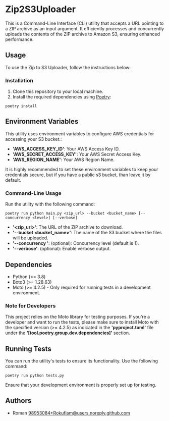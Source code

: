 # Zip2S3Uploader
This is a Command-Line Interface (CLI) utility that accepts a URL pointing to a ZIP archive as an input argument. It efficiently processes and concurrently uploads the contents of the ZIP archive to Amazon S3, ensuring enhanced performance.

## Usage
To use the Zip to S3 Uploader, follow the instructions below:

### Installation
1. Clone this repository to your local machine.
2. Install the required dependencies using [Poetry](https://python-poetry.org/):
```
poetry install
```

## Environment Variables

This utility uses environment variables to configure AWS credentials for accessing your S3 bucket.:

- **'AWS_ACCESS_KEY_ID'**: Your AWS Access Key ID.
- **'AWS_SECRET_ACCESS_KEY'**:  Your AWS Secret Access Key.
- **'AWS_REGION_NAME'**:  Your AWS Region Name.

It is highly recommended to set these environment variables to keep your credentials secure, but  if you have a public s3 bucket, than leave it by default.

### Command-Line Usage
Run the utility with the following command:

```
poetry run python main.py <zip_url> --bucket <bucket_name> [--concurrency <level>] [--verbose]
```

- **'<zip_url>'**: The URL of the ZIP archive to download.
- **'--bucket <bucket_name>'**: The name of the S3 bucket where the files will be uploaded.
- **'--concurrency <level>'**: (optional): Concurrency level (default is 1).
- **'--verbose'**:  (optional): Enable verbose output.

## Dependencies
- Python (>= 3.8)
- Boto3 (>= 1.28.63)
- Moto (>= 4.2.5) - Only required for running tests in a development environment.

### Note for Developers
This project relies on the Moto library for testing purposes. If you're a developer and want to run the tests, please make sure to install Moto with the specified version (>= 4.2.5) as indicated in the **'pyproject.toml'** file under the **'[tool.poetry.group.dev.dependencies]'** section.

## Running Tests
You can run the utility's tests to ensure its functionality. Use the following command:

```
poetry run python tests.py
```
Ensure that your development environment is properly set up for testing.

## Authors
- Roman [98953084+Rokuflam@users.noreply.github.com](98953084+Rokuflam@users.noreply.github.com)
  
